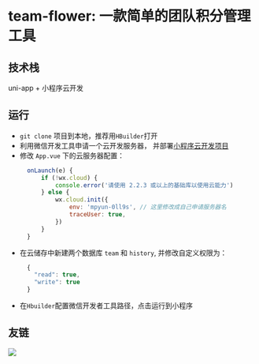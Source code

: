 # team-flower: 一款简单的团队积分管理工具

## 技术栈
uni-app + 小程序云开发

## 运行
- `git clone`	项目到本地，推荐用`HBuilder`打开
- 利用微信开发工具申请一个云开发服务器， 并部署[小程序云开发项目](https://github.com/wozien/team-flower-cloud)
- 修改 `App.vue` 下的云服务器配置：
  ```js
	onLaunch(e) {
		if (!wx.cloud) {
			console.error('请使用 2.2.3 或以上的基础库以使用云能力')
		} else {
			wx.cloud.init({
				env: 'mpyun-0ll9s', // 这里修改成自己申请服务器名
				traceUser: true,
			})
		}
	}
	```
- 在云储存中新建两个数据库 `team` 和 `history`, 并修改自定义权限为：
  ```js
	{
	  "read": true,
	  "write": true
	}
	```
- 在`Hbuilder`配置微信开发者工具路径，点击运行到小程序

## 友链

![](https://wozien-cloud-oss.oss-cn-shenzhen.aliyuncs.com/images/avatar/68747470733a2f2f626c6f672e696e6f6f622e78797a2f7465616d666c6f7765722d7172636f64652e6a7067.jpeg)
